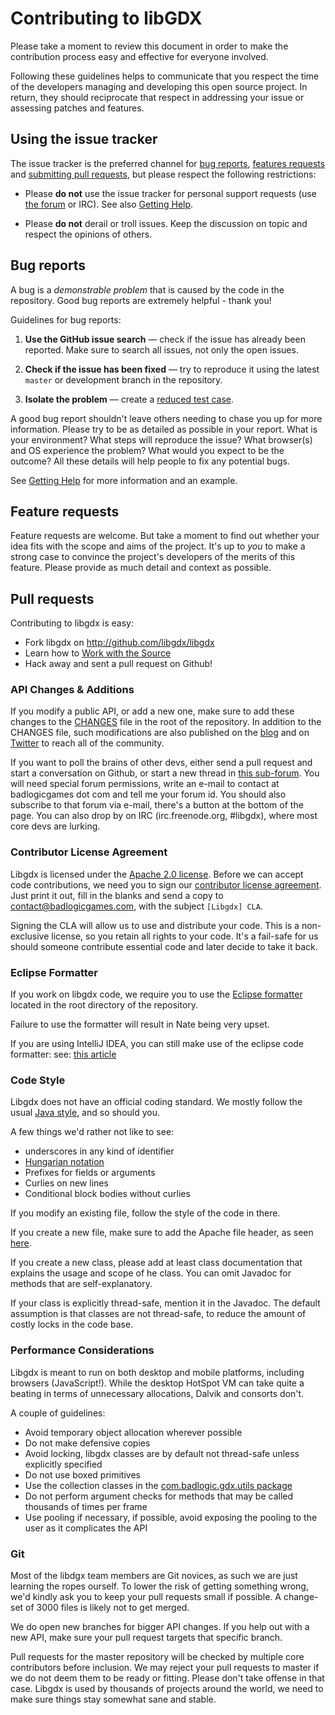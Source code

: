 # Contributing to libGDX

Please take a moment to review this document in order to make the contribution
process easy and effective for everyone involved.

Following these guidelines helps to communicate that you respect the time of
the developers managing and developing this open source project. In return,
they should reciprocate that respect in addressing your issue or assessing
patches and features.


## Using the issue tracker

The issue tracker is the preferred channel for [bug reports](#bugs),
[features requests](#features) and [submitting pull
requests](#pull-requests), but please respect the following restrictions:

* Please **do not** use the issue tracker for personal support requests (use
  [the forum](http://badlogicgames.com/forum/) or IRC). See also [Getting Help](https://github.com/libgdx/libgdx/wiki/Getting-Help).

* Please **do not** derail or troll issues. Keep the discussion on topic and
  respect the opinions of others.


<a name="bugs"></a>
## Bug reports

A bug is a _demonstrable problem_ that is caused by the code in the repository.
Good bug reports are extremely helpful - thank you!

Guidelines for bug reports:

1. **Use the GitHub issue search** &mdash; check if the issue has already been
   reported. Make sure to search all issues, not only the open issues.

2. **Check if the issue has been fixed** &mdash; try to reproduce it using the
   latest `master` or development branch in the repository.

3. **Isolate the problem** &mdash; create a [reduced test
   case](https://github.com/libgdx/libgdx/wiki/Getting-Help#executable-example-code).

A good bug report shouldn't leave others needing to chase you up for more
information. Please try to be as detailed as possible in your report. What is
your environment? What steps will reproduce the issue? What browser(s) and OS
experience the problem? What would you expect to be the outcome? All these
details will help people to fix any potential bugs.

See [Getting Help](https://github.com/libgdx/libgdx/wiki/Getting-Help) for more information and an example.


<a name="features"></a>
## Feature requests

Feature requests are welcome. But take a moment to find out whether your idea
fits with the scope and aims of the project. It's up to *you* to make a strong
case to convince the project's developers of the merits of this feature. Please
provide as much detail and context as possible.

<a name="pull-requests"></a>
## Pull requests

Contributing to libgdx is easy:

  * Fork libgdx on http://github.com/libgdx/libgdx
  * Learn how to [Work with the Source](https://github.com/libgdx/libgdx/wiki/Running-demos-%26-tests)
  * Hack away and sent a pull request on Github!

### API Changes & Additions
If you modify a public API, or add a new one, make sure to add these changes to the [CHANGES](https://github.com/libgdx/libgdx/blob/master/CHANGES) file in the root of the repository. In addition to the CHANGES file, such modifications are also published on the [blog](http://www.badlogicgames.com) and on [Twitter](http://www.twitter.com/badlogicgames) to reach all of the community.

If you want to poll the brains of other devs, either send a pull request and start a conversation on Github, or start a new thread in [this sub-forum](http://www.badlogicgames.com/forum/viewforum.php?f=23). You will need special forum permissions, write an e-mail to contact at badlogicgames dot com and tell me your forum id. You should also subscribe to that forum via e-mail, there's a button at the bottom of the page. You can also drop by on IRC (irc.freenode.org, #libgdx), where most core devs are lurking.

### Contributor License Agreement

Libgdx is licensed under the [Apache 2.0 license](http://en.wikipedia.org/wiki/Apache_License). Before we can accept code contributions, we need you to sign our [contributor license agreement](https://github.com/libgdx/libgdx/blob/master/CLA.txt). Just print it out, fill in the blanks and send a copy to contact@badlogicgames.com, with the subject `[Libgdx] CLA`.

Signing the CLA will allow us to use and distribute your code. This is a non-exclusive license, so you retain all rights to your code. It's a fail-safe for us should someone contribute essential code and later decide to take it back.

### Eclipse Formatter

If you work on libgdx code, we require you to use the [Eclipse formatter](https://github.com/libgdx/libgdx/blob/master/eclipse-formatter.xml) located in the root directory of the repository.

Failure to use the formatter will result in Nate being very upset.

If you are using IntelliJ IDEA, you can still make use of the eclipse code formatter:
see: [this article](http://blog.jetbrains.com/idea/2014/01/intellij-idea-13-importing-code-formatter-settings-from-eclipse/?utm_source=hootsuite&utm_campaign=hootsuite)

### Code Style

Libgdx does not have an official coding standard. We mostly follow the usual [Java style](http://www.oracle.com/technetwork/java/codeconvtoc-136057.html), and so should you.

A few things we'd rather not like to see:

  * underscores in any kind of identifier
  * [Hungarian notation](http://en.wikipedia.org/wiki/Hungarian_notation)
  * Prefixes for fields or arguments
  * Curlies on new lines
  * Conditional block bodies without curlies

If you modify an existing file, follow the style of the code in there.

If you create a new file, make sure to add the Apache file header, as seen [here](https://github.com/libgdx/libgdx/blob/master/gdx/src/com/badlogic/gdx/Application.java).

If you create a new class, please add at least class documentation that explains the usage and scope of he class. You can omit Javadoc for methods that are self-explanatory.

If your class is explicitly thread-safe, mention it in the Javadoc. The default assumption is that classes are not thread-safe, to reduce the amount of costly locks in the code base.

### Performance Considerations

Libgdx is meant to run on both desktop and mobile platforms, including browsers (JavaScript!). While the desktop HotSpot VM can take quite a beating in terms of unnecessary allocations, Dalvik and consorts don't.

A couple of guidelines:

  * Avoid temporary object allocation wherever possible
  * Do not make defensive copies
  * Avoid locking, libgdx classes are by default not thread-safe unless explicitly specified
  * Do not use boxed primitives
  * Use the collection classes in the [com.badlogic.gdx.utils package](https://github.com/libgdx/libgdx/tree/master/gdx/src/com/badlogic/gdx/utils)
  * Do not perform argument checks for methods that may be called thousands of times per frame
  * Use pooling if necessary, if possible, avoid exposing the pooling to the user as it complicates the API

### Git

Most of the libdgx team members are Git novices, as such we are just learning the ropes ourself. To lower the risk of getting something wrong, we'd kindly ask you to keep your pull requests small if possible. A change-set of 3000 files is likely not to get merged.

We do open new branches for bigger API changes. If you help out with a new API, make sure your pull request targets that specific branch.

Pull requests for the master repository will be checked by multiple core contributors before inclusion. We may reject your pull requests to master if we do not deem them to be ready or fitting. Please don't take offense in that case. Libgdx is used by thousands of projects around the world, we need to make sure things stay somewhat sane and stable.
